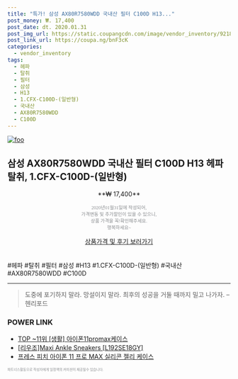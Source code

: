 ```yaml
--- 
title: "특가! 삼성 AX80R7580WDD 국내산 필터 C100D H13..." 
post_money: ₩. 17,400 
post_date: dt. 2020.01.31 
post_img_url: https://static.coupangcdn.com/image/vendor_inventory/9218/58016266f434289523b7e7c830d4c1a9a597aa4c583bee71485482ebd5bd.jpg 
post_link_url: https://coupa.ng/bnF3cK 
categories: 
  - vendor_inventory 
tags: 
  - 헤파 
  - 탈취 
  - 필터 
  - 삼성 
  - H13 
  - 1.CFX-C100D-(일반형) 
  - 국내산 
  - AX80R7580WDD 
  - C100D 
--- 
```

[![foo](https://static.coupangcdn.com/image/vendor_inventory/9218/58016266f434289523b7e7c830d4c1a9a597aa4c583bee71485482ebd5bd.jpg)](https://coupa.ng/bnF3cK) 

## 삼성 AX80R7580WDD 국내산 필터 C100D H13 헤파 탈취, 1.CFX-C100D-(일반형) 
<p style="text-align: center;">**₩ 17,400**</p> 
<p style="text-align: center;"><span style="color: #898c8f; font-family: Georgia,Times,serif; font-size: 0.75em;">2020년01월31일에 작성되어, <br>가격변동 및 추가할인이 있을 수 있으니,<br> 상품 가격을 꼭!확인해주세요.<br>행복하세요~</span> 
</p>	 
<div markdown="0" style="text-align: center;"><a href="https://coupa.ng/bnF3cK" class="btn btn--success">상품가격 및 후기 보러가기</a></div> 
<br><br> 
  #헤파 #탈취 #필터 #삼성 #H13 #1.CFX-C100D-(일반형) #국내산 #AX80R7580WDD #C100D 
<hr> 

> 도중에 포기하지 말라. 망설이지 말라. 최후의 성공을 거둘 때까지 밀고 나가자. – 헨리포드 


### POWER LINK

* <a href="https://blog.naver.com/fasyy4321/221783749102" target="_blank"> TOP ~11위 [생활] 아이폰11promax케이스</a>
* <a href="https://blog.naver.com/sakai111/221784444207" target="_blank">[리우조]Maxi Ankle Sneakers [L192SE18GY]</a>
* <a href="https://blog.naver.com/fasyy4321/221789607599" target="_blank">프레스 피치 아이폰 11 프로 MAX 실리콘 젤리 케이스</a>

<span style="color: #898c8f; font-family: Georgia,Times,serif; font-size: 0.55em;">파트너스활동으로 작성자에게 일정액의 커미션이 제공될수 있습니다.</span> 
